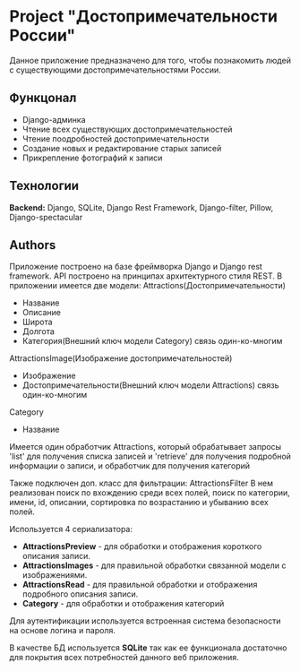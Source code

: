 # Project "Достопримечательности России"

Данное приложение предназначено для того, чтобы познакомить людей с существующими достопримечательностями России. 

## Функцонал

- Django-админка
- Чтение всех существующих достопримечательностей
- Чтение поодробностей достопримечательности
- Создание новых и редактирование старых записей
- Прикрепление фотографий к записи


## Технологии

**Backend:** Django, SQLite, Django Rest Framework, Django-filter, Pillow, Django-spectacular


## Authors

Приложение построено на базе фреймворка Django и Django rest framework. API построено на принципах архитектурного стиля REST.
В приложении имеется две модели:
Attractions(Достопримечательности)

- Название
- Описание
- Широта
- Долгота
- Категория(Внешний ключ модели Category) связь один-ко-многим

AttractionsImage(Изображение достопримечательностей)
- Изображение
- Достопримечательности(Внешний ключ модели Attractions) связь один-ко-многим

Category
- Название

Имеется один обработчик Attractions, который обрабатывает запросы 'list' для получения списка записей и 'retrieve' для получения подробной информации о записи, и обработчик для получения категорий

Также подключен доп. класс для фильтрации: AttractionsFilter
В нем реализован поиск по вхождению среди всех полей, поиск по категории, имени, id, описании, сортировка по возрастанию и убыванию всех полей.

Используется 4 сериализатора:
- **AttractionsPreview** - для обработки и отображения короткого описания записи.
- **AttractionsImages** - для правильной обработки связанной модели с изображениями.
- **AttractionsRead** - для правильной обработки и отображения подробного описания записи.
- **Category** - для обработки и отображения категорий

Для аутентификации используется встроенная система безопасности на основе логина и пароля.

В качестве БД используется **SQLite** так как ее функционала достаточно для покрытия всех потребностей данного веб приложения.